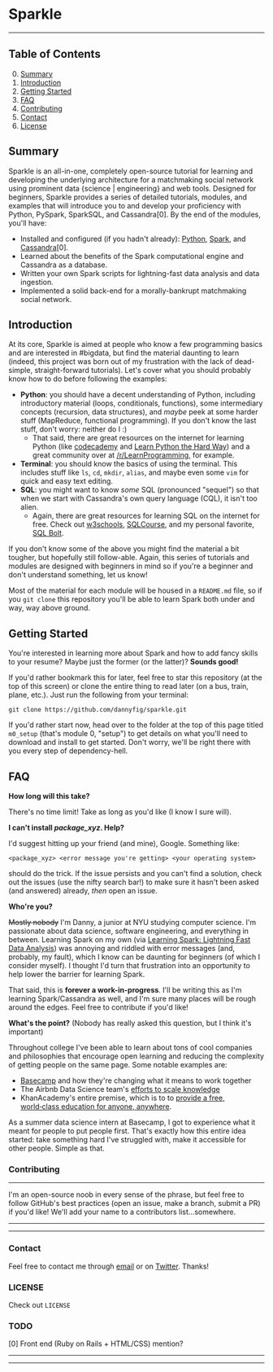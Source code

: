 # Sparkle
---

## Table of Contents

0. [Summary](#summary)
1. [Introduction](#introduction)
2. [Getting Started](#getting-started)
3. [FAQ](#faq)
4. [Contributing](#contributing)
5. [Contact](#contact)
6. [License](LICENSE)

## Summary

Sparkle is an all-in-one, completely open-source tutorial for learning and developing the underlying architecture for a matchmaking social network using prominent data {science | engineering} and web tools. Designed for beginners, Sparkle provides a series of detailed tutorials, modules, and examples that will introduce you to and develop your proficiency with Python, PySpark, SparkSQL, and Cassandra[0]. By the end of the modules, you'll have:
 
 * Installed and configured (if you hadn't already): [Python](https://www.python.org/), [Spark](http://spark.apache.org/), and [Cassandra](http://cassandra.apache.org/)[0].
 * Learned about the benefits of the Spark computational engine and Cassandra as a database.
 * Written your own Spark scripts for lightning-fast data analysis and data ingestion.
 * Implemented a solid back-end for a morally-bankrupt matchmaking social network.
 
## Introduction

At its core, Sparkle is aimed at people who know a few programming basics and are interested in #bigdata, but find the material daunting to learn (indeed, this project was born out of my frustration with the lack of dead-simple, straight-forward tutorials). Let's cover what you should probably know how to do before following the examples:

* **Python**: you should have a decent understanding of Python, including introductory material (loops, conditionals, functions), some intermediary concepts (recursion, data structures), and *maybe* peek at some harder stuff (MapReduce, functional programming). If you don't know the last stuff, don't worry: neither do I :)
    * That said, there are great resources on the internet for learning Python (like [codecademy](https://www.codecademy.com/learn/python) and [Learn Python the Hard Way](http://learnpythonthehardway.org/book/)) and a great community over at [/r/LearnProgramming](https://reddit.com/r/LearnProgramming), for example.
* **Terminal**: you should know the basics of using the terminal. This includes stuff like `ls`, `cd`, `mkdir`, `alias`, and maybe even some `vim` for quick and easy text editing.
* **SQL**: you might want to know *some* SQL (pronounced "sequel") so that when we start with Cassandra's own query language (CQL), it isn't too alien.
    *  Again, there are great resources for learning SQL on the internet for free. Check out [w3schools](http://www.w3schools.com/sql/), [SQLCourse](http://www.sqlcourse.com/), and my personal favorite, [SQL Bolt](http://sqlbolt.com/).

If you don't know some of the above you might find the material a bit tougher, but hopefully still follow-able. Again, this series of tutorials and modules are designed with beginners in mind so if you're a beginner and don't understand something, let us know!

Most of the material for each module will be housed in a `README.md` file, so if you `git clone` this repository you'll be able to learn Spark both under and way, way above  ground.

## Getting Started

You're interested in learning more about Spark and how to add fancy skills to your resume? Maybe just the former (or the latter)? **Sounds good!**

If you'd rather bookmark this for later, feel free to star this repository (at the top of this screen) or clone the entire thing to read later (on a bus, train, plane, etc.). Just run the following from your terminal:

`git clone https://github.com/dannyfig/sparkle.git`

If you'd rather start now, head over to the folder at the top of this page titled `m0_setup` (that's module 0, "setup") to get details on what you'll need to download and install to get started. Don't worry, we'll be right there with you every step of dependency-hell.

## FAQ

**How long will this take?**

There's no time limit! Take as long as you'd like (I know I sure will).

**I can't install *package_xyz*. Help?**

I'd suggest hitting up your friend (and mine), Google. Something like: 

`<package_xyz> <error message you're getting> <your operating system>` 

should do the trick. If the issue persists and you can't find a solution, check out the issues (use the nifty search bar!) to make sure it hasn't been asked (and answered) already, *then* open an issue.

**Who're you?**

~~Mostly nobody~~ I'm Danny, a junior at NYU studying computer science. I'm passionate about data science, software engineering, and everything in between. Learning Spark on my own (via [Learning Spark: Lightning Fast Data Analysis](https://www.amazon.com/Learning-Spark-Lightning-Fast-Data-Analysis/dp/1449358624)) was annoying and riddled with error messages (and, probably, my fault), which I know can be daunting for beginners (of which I consider myself). I thought I'd turn that frustration into an opportunity to help lower the barrier for learning Spark.

That said, this is **forever a work-in-progress**. I'll be writing this as I'm learning Spark/Cassandra as well, and I'm sure many places will be rough around the edges. Feel free to contribute if you'd like!

**What's the point?** (Nobody has really asked this question, but I think it's important)

Throughout college I've been able to learn about tons of cool companies and philosophies that encourage open learning and reducing the complexity of getting people on the same page. Some notable examples are:

* [Basecamp](https://basecamp.com) and how they're changing what it means to work together
* The Airbnb Data Science team's [efforts to scale knowledge](https://medium.com/airbnb-engineering/scaling-knowledge-at-airbnb-875d73eff091#.eyeq3ayze)
* KhanAcademy's entire premise, which is to to [provide a free, world‑class education for anyone, anywhere](https://www.khanacademy.org/about).

As a summer data science intern at Basecamp, I got to experience what it meant for people to put people first. That's exactly how this entire idea started: take something hard I've struggled with, make it accessible for other people. Simple as that.

### Contributing
---
I'm an open-source noob in every sense of the phrase, but feel free to follow GitHub's best practices (open an issue, make a branch, submit a PR) if you'd like! We'll add your name to a contributors list...somewhere.

---
---
### Contact
Feel free to contact me through [email](<mailto:danny.vilela@nyu.edu>) or on [Twitter](https://twitter.com/danny_figgy). Thanks!

### LICENSE
Check out `LICENSE`

### TODO
[0] Front end (Ruby on Rails + HTML/CSS) mention?

---
---
